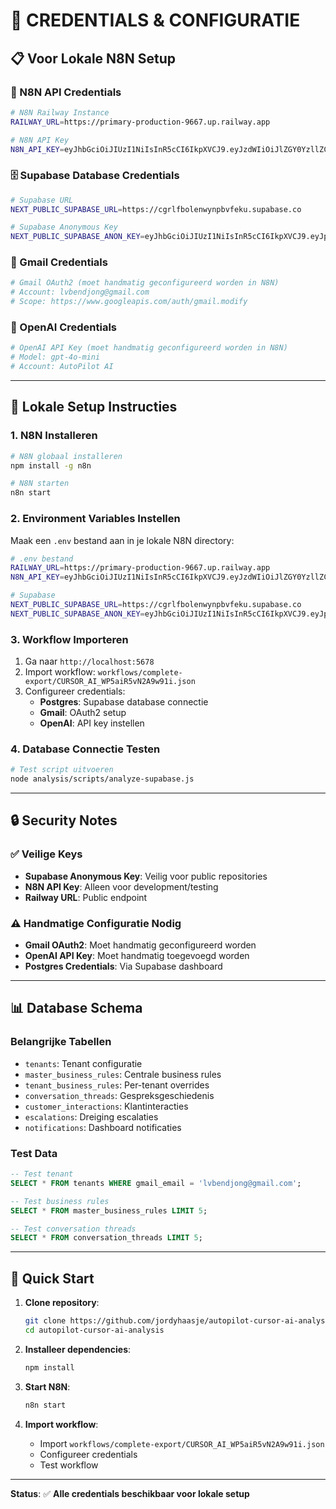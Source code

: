 # 🔑 **CREDENTIALS & CONFIGURATIE**

## 📋 **Voor Lokale N8N Setup**

### **🚀 N8N API Credentials**
```bash
# N8N Railway Instance
RAILWAY_URL=https://primary-production-9667.up.railway.app

# N8N API Key
N8N_API_KEY=eyJhbGciOiJIUzI1NiIsInR5cCI6IkpXVCJ9.eyJzdWIiOiJlZGY0YzllZC00ZDE1LTQxODUtOGU1Ny1hN2NlNTIwNjBlNGMiLCJpc3MiOiJuOG4iLCJhdWQiOiJwdWJsaWMtYXBpIiwiaWF0IjoxNzU1MTA4MzgyLCJleHAiOjE3NTc2NDk2MDB9.rtJzEp4Fm81LEB7UwVmngqieUNfr8lZZ8A-pWIbdAnE
```

### **🗄️ Supabase Database Credentials**
```bash
# Supabase URL
NEXT_PUBLIC_SUPABASE_URL=https://cgrlfbolenwynpbvfeku.supabase.co

# Supabase Anonymous Key
NEXT_PUBLIC_SUPABASE_ANON_KEY=eyJhbGciOiJIUzI1NiIsInR5cCI6IkpXVCJ9.eyJpc3MiOiJzdXBhYmFzZSIsInJlZiI6ImNncmxmYm9sZW53eW5wYnZmZWt1Iiwicm9sZSI6ImFub24iLCJpYXQiOjE3NTM3ODk0MDgsImV4cCI6MjA2OTM2NTQwOH0.9OawVgkZH1aTPKj0uNRpMZTLRb4re_LYpwxA_RtfCz4
```

### **📧 Gmail Credentials**
```bash
# Gmail OAuth2 (moet handmatig geconfigureerd worden in N8N)
# Account: lvbendjong@gmail.com
# Scope: https://www.googleapis.com/auth/gmail.modify
```

### **🤖 OpenAI Credentials**
```bash
# OpenAI API Key (moet handmatig geconfigureerd worden in N8N)
# Model: gpt-4o-mini
# Account: AutoPilot AI
```

---

## 🔧 **Lokale Setup Instructies**

### **1. N8N Installeren**
```bash
# N8N globaal installeren
npm install -g n8n

# N8N starten
n8n start
```

### **2. Environment Variables Instellen**
Maak een `.env` bestand aan in je lokale N8N directory:
```bash
# .env bestand
RAILWAY_URL=https://primary-production-9667.up.railway.app
N8N_API_KEY=eyJhbGciOiJIUzI1NiIsInR5cCI6IkpXVCJ9.eyJzdWIiOiJlZGY0YzllZC00ZDE1LTQxODUtOGU1Ny1hN2NlNTIwNjBlNGMiLCJpc3MiOiJuOG4iLCJhdWQiOiJwdWJsaWMtYXBpIiwiaWF0IjoxNzU1MTA4MzgyLCJleHAiOjE3NTc2NDk2MDB9.rtJzEp4Fm81LEB7UwVmngqieUNfr8lZZ8A-pWIbdAnE

# Supabase
NEXT_PUBLIC_SUPABASE_URL=https://cgrlfbolenwynpbvfeku.supabase.co
NEXT_PUBLIC_SUPABASE_ANON_KEY=eyJhbGciOiJIUzI1NiIsInR5cCI6IkpXVCJ9.eyJpc3MiOiJzdXBhYmFzZSIsInJlZiI6ImNncmxmYm9sZW53eW5wYnZmZWt1Iiwicm9sZSI6ImFub24iLCJpYXQiOjE3NTM3ODk0MDgsImV4cCI6MjA2OTM2NTQwOH0.9OawVgkZH1aTPKj0uNRpMZTLRb4re_LYpwxA_RtfCz4
```

### **3. Workflow Importeren**
1. Ga naar `http://localhost:5678`
2. Import workflow: `workflows/complete-export/CURSOR_AI_WP5aiR5vN2A9w91i.json`
3. Configureer credentials:
   - **Postgres**: Supabase database connectie
   - **Gmail**: OAuth2 setup
   - **OpenAI**: API key instellen

### **4. Database Connectie Testen**
```bash
# Test script uitvoeren
node analysis/scripts/analyze-supabase.js
```

---

## 🔒 **Security Notes**

### **✅ Veilige Keys**
- **Supabase Anonymous Key**: Veilig voor public repositories
- **N8N API Key**: Alleen voor development/testing
- **Railway URL**: Public endpoint

### **⚠️ Handmatige Configuratie Nodig**
- **Gmail OAuth2**: Moet handmatig geconfigureerd worden
- **OpenAI API Key**: Moet handmatig toegevoegd worden
- **Postgres Credentials**: Via Supabase dashboard

---

## 📊 **Database Schema**

### **Belangrijke Tabellen**
- `tenants`: Tenant configuratie
- `master_business_rules`: Centrale business rules
- `tenant_business_rules`: Per-tenant overrides
- `conversation_threads`: Gespreksgeschiedenis
- `customer_interactions`: Klantinteracties
- `escalations`: Dreiging escalaties
- `notifications`: Dashboard notificaties

### **Test Data**
```sql
-- Test tenant
SELECT * FROM tenants WHERE gmail_email = 'lvbendjong@gmail.com';

-- Test business rules
SELECT * FROM master_business_rules LIMIT 5;

-- Test conversation threads
SELECT * FROM conversation_threads LIMIT 5;
```

---

## 🚀 **Quick Start**

1. **Clone repository**:
   ```bash
   git clone https://github.com/jordyhaasje/autopilot-cursor-ai-analysis.git
   cd autopilot-cursor-ai-analysis
   ```

2. **Installeer dependencies**:
   ```bash
   npm install
   ```

3. **Start N8N**:
   ```bash
   n8n start
   ```

4. **Import workflow**:
   - Import `workflows/complete-export/CURSOR_AI_WP5aiR5vN2A9w91i.json`
   - Configureer credentials
   - Test workflow

---

**Status**: ✅ **Alle credentials beschikbaar voor lokale setup**
